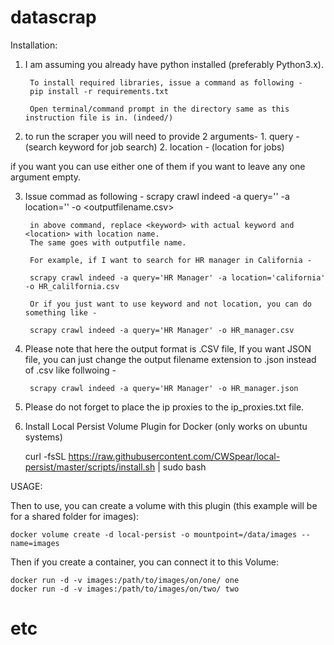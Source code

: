# datascrap
Installation:

1. I am assuming you already have python installed (preferably Python3.x).

        To install required libraries, issue a command as following -
        pip install -r requirements.txt

        Open terminal/command prompt in the directory same as this instruction file is in. (indeed/)

2. to run the scraper you will need to provide 2 arguments-
        1. query - (search keyword for job search)
        2. location - (location for jobs)

if you want you can use either one of them if you want to leave any one argument empty.

3. Issue commad as following -
        scrapy crawl indeed -a query='<keyword>' -a location='<location>' -o <outputfilename.csv>

        in above command, replace <keyword> with actual keyword and <location> with location name.
        The same goes with outputfile name.

        For example, if I want to search for HR manager in California -

        scrapy crawl indeed -a query='HR Manager' -a location='california' -o HR_calilfornia.csv

        Or if you just want to use keyword and not location, you can do something like -

        scrapy crawl indeed -a query='HR Manager' -o HR_manager.csv

4. Please note that here the output format is .CSV file, If you want JSON file, you can just change the output filename extension to .json instead of .csv like follwoing -

        scrapy crawl indeed -a query='HR Manager' -o HR_manager.json

5. Please do not forget to place the ip proxies to the ip_proxies.txt file.

6. Install Local Persist Volume Plugin for Docker (only works on ubuntu systems)

	curl -fsSL https://raw.githubusercontent.com/CWSpear/local-persist/master/scripts/install.sh | sudo bash

USAGE:

Then to use, you can create a volume with this plugin (this example will be for a shared folder for images):

	docker volume create -d local-persist -o mountpoint=/data/images --name=images
Then if you create a container, you can connect it to this Volume:

	docker run -d -v images:/path/to/images/on/one/ one
	docker run -d -v images:/path/to/images/on/two/ two
# etc
